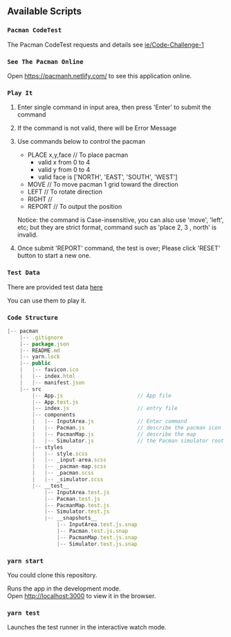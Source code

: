 ## Available Scripts

### `Pacman CodeTest`

The Pacman CodeTest requests and details see [ie/Code-Challenge-1](https://github.com/ie/Code-Challenge-1)



### `See The Pacman Online`

Open https://pacmanh.netlify.com/  to see this application online.



### `Play It`

1. Enter single command in input area, then press 'Enter' to submit the command

2. If the command is not valid, there will be Error Message

3. Use commands below to control the pacman

   - PLACE x,y,face    // To place pacman
     - valid x from 0 to 4
     - valid y from 0 to 4
     - valid face is ['NORTH', 'EAST', 'SOUTH', 'WEST']
   - MOVE  // To move pacman 1 grid toward the direction
   - LEFT  // To rotate direction 
   - RIGHT //
   - REPORT   // To output the position

   Notice: the command is Case-insensitive, you can also use 'move', 'left', etc; but they are strict format, command such as 'place 2,   3   , north' is invalid.

4. Once submit 'REPORT' command, the test is over; Please click 'RESET' button to start a new one.



### `Test Data`

There are provided test data [here](https://github.com/Haley-Zhu/pacman/blob/master/testdata.txt)

You can use them to play it.



### `Code Structure`

```js
|-- pacman
    |-- .gitignore
    |-- package.json
    |-- README.md
    |-- yarn.lock
    |-- public
    |   |-- favicon.ico
    |   |-- index.html
    |   |-- manifest.json
    |-- src
        |-- App.js						  // App file
        |-- App.test.js
        |-- index.js                      // entry file
        |-- components
        |   |-- InputArea.js			  // Enter command
        |   |-- Pacman.js				  // describe the pacman icon
        |   |-- PacmanMap.js			  // describe the map
        |   |-- Simulator.js			  // the Pacman simulator root file
        |-- styles
        |   |-- style.scss
        |   |-- _input-area.scss
        |   |-- _pacman-map.scss
        |   |-- _pacman.scss
        |   |-- _simulator.scss
        |-- __test__
            |-- InputArea.test.js
            |-- Pacman.test.js
            |-- PacmanMap.test.js
            |-- Simulator.test.js
            |-- __snapshots__
                |-- InputArea.test.js.snap
                |-- Pacman.test.js.snap
                |-- PacmanMap.test.js.snap
                |-- Simulator.test.js.snap

```



### `yarn start`

You could clone this repository.

Runs the app in the development mode.<br />
Open [http://localhost:3000](http://localhost:3000) to view it in the browser.



### `yarn test`

Launches the test runner in the interactive watch mode.<br />







